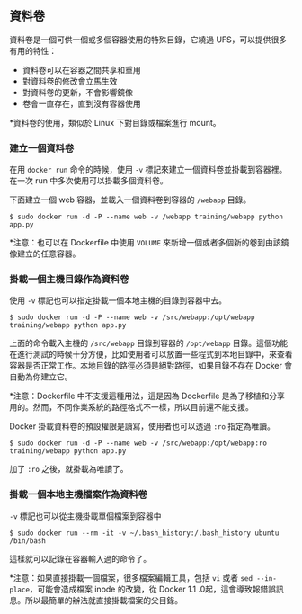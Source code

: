 ## 資料卷
資料卷是一個可供一個或多個容器使用的特殊目錄，它繞過 UFS，可以提供很多有用的特性：
* 資料卷可以在容器之間共享和重用
* 對資料卷的修改會立馬生效
* 對資料卷的更新，不會影響鏡像
* 卷會一直存在，直到沒有容器使用

*資料卷的使用，類似於 Linux 下對目錄或檔案進行 mount。


### 建立一個資料卷
在用 `docker run` 命令的時候，使用 `-v` 標記來建立一個資料卷並掛載到容器裡。在一次 run 中多次使用可以掛載多個資料卷。

下面建立一個 web 容器，並載入一個資料卷到容器的 `/webapp` 目錄。
```
$ sudo docker run -d -P --name web -v /webapp training/webapp python app.py
```
*注意：也可以在 Dockerfile 中使用 `VOLUME` 來新增一個或者多個新的卷到由該鏡像建立的任意容器。

### 掛載一個主機目錄作為資料卷
使用 `-v` 標記也可以指定掛載一個本地主機的目錄到容器中去。
```
$ sudo docker run -d -P --name web -v /src/webapp:/opt/webapp training/webapp python app.py
```
上面的命令載入主機的 `/src/webapp` 目錄到容器的 `/opt/webapp`
目錄。這個功能在進行測試的時候十分方便，比如使用者可以放置一些程式到本地目錄中，來查看容器是否正常工作。本地目錄的路徑必須是絕對路徑，如果目錄不存在 Docker 會自動為你建立它。

*注意：Dockerfile 中不支援這種用法，這是因為 Dockerfile 是為了移植和分享用的。然而，不同作業系統的路徑格式不一樣，所以目前還不能支援。

Docker 掛載資料卷的預設權限是讀寫，使用者也可以透過 `:ro` 指定為唯讀。
```
$ sudo docker run -d -P --name web -v /src/webapp:/opt/webapp:ro
training/webapp python app.py
```
加了 `:ro` 之後，就掛載為唯讀了。

### 掛載一個本地主機檔案作為資料卷
`-v` 標記也可以從主機掛載單個檔案到容器中
```
$ sudo docker run --rm -it -v ~/.bash_history:/.bash_history ubuntu /bin/bash
```
這樣就可以記錄在容器輸入過的命令了。

*注意：如果直接掛載一個檔案，很多檔案編輯工具，包括 `vi` 或者 `sed --in-place`，可能會造成檔案 inode 的改變，從 Docker 1.1
.0起，這會導致報錯誤訊息。所以最簡單的辦法就直接掛載檔案的父目錄。
